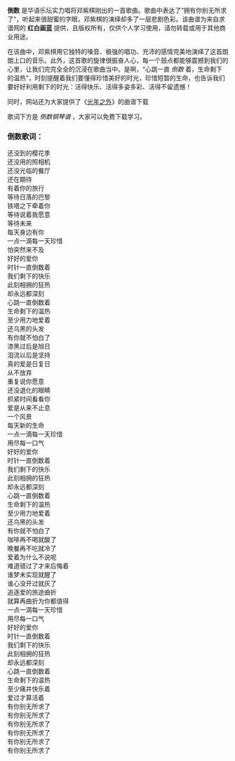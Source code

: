 

**倒数**
是华语乐坛实力唱将邓紫棋刚出的一首歌曲。歌曲中表达了“拥有你别无所求了”，听起来很甜蜜的字眼，邓紫棋的演绎却多了一层悲剧色彩。该曲谱为来自求谱网的
**红白画蓝** 提供，且版权所有，仅供个人学习使用，请勿转载或用于其他商业用途。

在该曲中，邓紫棋用它独特的嗓音、极强的唱功、充沛的感情完美地演绎了这首朗朗上口的音乐。此外，这首歌的旋律很振奋人心，每一个鼓点都能够震撼到我们的心里，让我们完完全全的沉浸在歌曲当中。是啊，“心跳一直
_倒数_ 着，生命剩下的温热”，时刻提醒着我们要懂得珍惜美好的时光，珍惜短暂的生命，也告诉我们要好好利用剩下的时光：活得快乐、活得多姿多彩、活得不留遗憾！

同时，网站还为大家提供了《[光年之外](Music-7445-光年之外--太空旅客-中文主题曲.html "光年之外")》的曲谱下载

歌词下方是 _倒数钢琴谱_ ，大家可以免费下载学习。

### 倒数歌词：

还没到的樱花季  
还没用的照相机  
还没光临的餐厅  
还在期待  
有着你的旅行  
等待日落的巴黎  
铁塔之下牵着你  
等待说着我愿意  
等待未来  
每天身边有你  
一点一滴每一天珍惜  
怕突然来不及  
好好的爱你  
时针一直倒数着  
我们剩下的快乐  
此刻相拥的狂热  
却永远都深刻  
心跳一直倒数着  
生命剩下的温热  
至少用力地爱着  
还乌黑的头发  
有你就不怕白了  
漆黑过后是旭日  
泪流以后是坚持  
真的爱是日复日  
从不放弃  
重复说你愿意  
还没退化的眼睛  
抓紧时间看看你  
爱是从来不止息  
一个风景  
每天新的生命  
一点一滴每一天珍惜  
用尽每一口气  
好好的爱你  
时针一直倒数着  
我们剩下的快乐  
此刻相拥的狂热  
却永远都深刻  
心跳一直倒数着  
生命剩下的温热  
至少用力地爱着  
还乌黑的头发  
有你就不怕白了  
咖啡再不喝就酸了  
晚餐再不吃就冷了  
爱着为什么不说呢  
难道错过了才来后悔着  
谁梦未实现就醒了  
谁心没开过就灰了  
追逐爱的旅途曲折  
就算再曲折为你都值得  
一点一滴每一天珍惜  
用尽每一口气  
好好的爱你  
时针一直倒数着  
我们剩下的快乐  
此刻相拥的狂热  
却永远都深刻  
心跳一直倒数着  
生命剩下的温热  
至少痛并快乐着  
爱过才算活着  
有你别无所求了  
有你别无所求了  
有你别无所求了  
有你别无所求了  
有你别无所求了  
有你别无所求了

